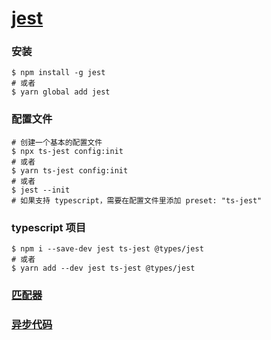 # [jest](https://github.com/facebook/jest)


### 安装
```shell
$ npm install -g jest
# 或者
$ yarn global add jest
```


### 配置文件
```shell
# 创建一个基本的配置文件
$ npx ts-jest config:init
# 或者
$ yarn ts-jest config:init
# 或者
$ jest --init
# 如果支持 typescript，需要在配置文件里添加 preset: "ts-jest"
```


### typescript 项目
```shell
$ npm i --save-dev jest ts-jest @types/jest
# 或者
$ yarn add --dev jest ts-jest @types/jest
```


### [匹配器]()


### [异步代码]()


















